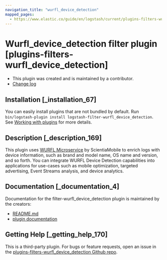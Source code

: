 ```yaml
---
navigation_title: "wurfl_device_detection"
mapped_pages:
  - https://www.elastic.co/guide/en/logstash/current/plugins-filters-wurfl_device_detection.html
---
```


# Wurfl_device_detection filter plugin [plugins-filters-wurfl_device_detection]

* This plugin was created and is maintained by a contributor.
* [Change log](https://github.com/WURFL/logstash-filter-wurfl_device_detection/blob/master/CHANGELOG.md)

## Installation [_installation_67]

You can easily install plugins that are not bundled by default. Run `bin/logstash-plugin install logstash-filter-wurfl_device_detection`. See [Working with plugins](https://www.elastic.co/guide/en/logstash/8.18/working-with-plugins.html) for more details.

## Description [_description_169]

This plugin uses [WURFL Microservice](https://www.scientiamobile.com/products/wurfl-microservice/) by ScientiaMobile to enrich logs with device information, such as brand and model name, OS name and version, and so forth. You can integrate WURFL Device Detection capabilities into applications for use-cases such as mobile optimization, targeted advertising, Event Streams analysis, and device analytics.

## Documentation [_documentation_4]

Documentation for the filter-wurfl\_device\_detection plugin is maintained by the creators:

* [README.md](https://github.com/WURFL/logstash-filter-wurfl_device_detection/blob/master/README.md)
* [plugin documentation](https://github.com/WURFL/logstash-filter-wurfl_device_detection/blob/master/docs/index.asciidoc)

## Getting Help [_getting_help_170]

This is a third-party plugin. For bugs or feature requests, open an issue in the [plugins-filters-wurfl\_device\_detection Github repo](https://github.com/WURFL/logstash-filter-wurfl_device_detection).
